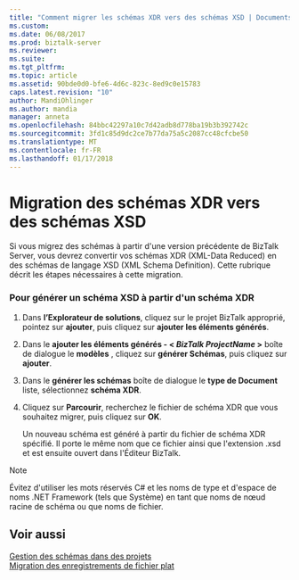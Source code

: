 ```yaml
---
title: "Comment migrer les schémas XDR vers des schémas XSD | Documents Microsoft"
ms.custom: 
ms.date: 06/08/2017
ms.prod: biztalk-server
ms.reviewer: 
ms.suite: 
ms.tgt_pltfrm: 
ms.topic: article
ms.assetid: 90bde0d0-bfe6-4d6c-823c-8ed9c0e15783
caps.latest.revision: "10"
author: MandiOhlinger
ms.author: mandia
manager: anneta
ms.openlocfilehash: 84bbc42297a10c7d42adb8d778ba19b3b392742c
ms.sourcegitcommit: 3fd1c85d9dc2ce7b77da75a5c2087cc48cfcbe50
ms.translationtype: MT
ms.contentlocale: fr-FR
ms.lasthandoff: 01/17/2018
---
```

# <a name="how-to-migrate-xdr-schemas-to-xsd-schemas"></a>Migration des schémas XDR vers des schémas XSD
Si vous migrez des schémas à partir d'une version précédente de BizTalk Server, vous devrez convertir vos schémas XDR (XML-Data Reduced) en des schémas de langage XSD (XML Schema Definition). Cette rubrique décrit les étapes nécessaires à cette migration.  
  
### <a name="to-generate-an-xsd-schema-from-an-xdr-schema"></a>Pour générer un schéma XSD à partir d'un schéma XDR  
  
1.  Dans **l’Explorateur de solutions**, cliquez sur le projet BizTalk approprié, pointez sur **ajouter**, puis cliquez sur **ajouter les éléments générés**.  
  
2.  Dans le **ajouter les éléments générés - \< *BizTalk ProjectName* \>**  boîte de dialogue le **modèles** , cliquez sur **générer Schémas**, puis cliquez sur **ajouter**.  
  
3.  Dans le **générer les schémas** boîte de dialogue le **type de Document** liste, sélectionnez **schéma XDR**.  
  
4.  Cliquez sur **Parcourir**, recherchez le fichier de schéma XDR que vous souhaitez migrer, puis cliquez sur **OK**.  
  
     Un nouveau schéma est généré à partir du fichier de schéma XDR spécifié. Il porte le même nom que ce fichier ainsi que l'extension .xsd et est ensuite ouvert dans l'Éditeur BizTalk.  
  
> [!NOTE]
>  Évitez d'utiliser les mots réservés C# et les noms de type et d'espace de noms .NET Framework (tels que Système) en tant que noms de nœud racine de schéma ou que noms de fichier.  
  
## <a name="see-also"></a>Voir aussi  
 [Gestion des schémas dans des projets](../core/managing-schemas-within-projects.md)   
 [Migration des enregistrements de fichier plat](../core/migrating-flat-file-records.md)